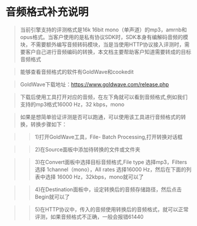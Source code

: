 # 音频格式补充说明
> 当前引擎支持的评测格式是16k 16bit mono（单声道）的mp3，amrnb和opus格式。当客户使用的是私有协议SDK时，SDK本身有编解码音频的模块，不需要额外编写音频转码模块，当是当使用HTTP协议接入评测时，需要客户自己进行音频编码的转换，本文档主要帮助客户知道需要转成的目标音频格式

> 能够查看音频格式的软件有GoldWave和cookedit

> GoldWave下载地址：https://www.goldwave.com/release.php

> 下载后使用工具打开对应的音频，在左下角就可以看到音频格式,例如我们支持的mp3格式16000 Hz，32 kbps，mono

> 如果是想简单验证评测是否可以跑通，可以使用该工具进行音频格式的转换，转换步骤如下：

>> 1)打开GoldWave工具，File- Batch Processing,打开转换对话框

>> 2)在Source面板中添加待转换的文件或文件夹

>> 3)在Convert面板中选择目标音频格式,File type 选择mp3，Filters 选择 1channel（mono），All rates 选择16000 Hz，然后在下面的列表中选择 16000 Hz，32kbps，mono就可以了

>> 4)在Destination面板中，设定转换后的音频存储路径，然后点击Begin就可以了

>> 5)在HTTP协议中，传入的音频使用转换后的音频格式，就可以正常评测，如果音频格式不正确，一般会报错61440





